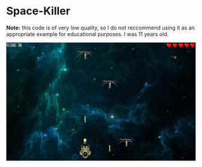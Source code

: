 # Space-Killer

**Note:** this code is of very low quality, so I do not reccommend using it as an appropriate example for educational purposes. I was 11 years old.

![](https://raw.githubusercontent.com/jankulik/Space-Killer/master/space_killer.png)
